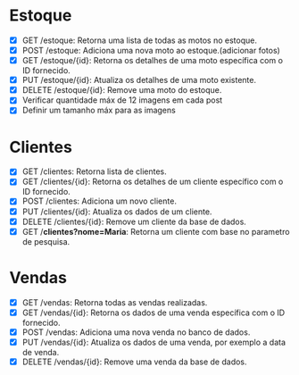 # Estoque

- [X] GET /estoque: Retorna uma lista de todas as motos no estoque.
- [X] POST /estoque: Adiciona uma nova moto ao estoque.(adicionar fotos)
- [X] GET /estoque/{id}: Retorna os detalhes de uma moto específica com o ID fornecido.
- [X] PUT /estoque/{id}: Atualiza os detalhes de uma moto existente.
- [X] DELETE /estoque/{id}: Remove uma moto do estoque.
- [X] Verificar quantidade máx de 12 imagens em cada post
- [X] Definir um tamanho máx para as imagens

# Clientes

- [X] GET /clientes: Retorna lista de clientes.
- [X] GET /clientes/{id}: Retorna os detalhes de um cliente específico com o ID fornecido.
- [X] POST /clientes: Adiciona um novo cliente.
- [X] PUT /clientes/{id}: Atualiza os dados de um cliente.
- [X] DELETE /clientes/{id}: Remove um cliente da base de dados.
- [X] GET /**clientes?nome=Maria**: Retorna um cliente com base no parametro de pesquisa.

# Vendas

- [X] GET /vendas: Retorna todas as vendas realizadas.
- [X] GET /vendas/{id}: Retorna os dados de uma venda específica com o ID fornecido.
- [X] POST /vendas: Adiciona uma nova venda no banco de dados.
- [X] PUT /vendas/{id}: Atualiza os dados de uma venda, por exemplo a data de venda.
- [X] DELETE /vendas/{id}: Remove uma venda da base de dados.